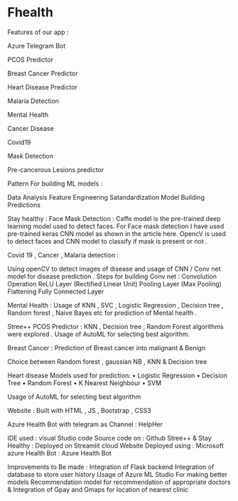 # Fhealth

Features of our app :

Azure Telegram Bot

PCOS Predictor

Breast Cancer Predictor

Heart Disease Predictor

Malaria Detection

Mental Health

Cancer Disease

Covid19

Mask Detection

Pre-cancerous Lesions predictor

Pattern For building ML models :

Data Analysis
Feature Engineering
Satandardization
Model Building
Predictions

Stay healthy : Face Mask Detection : Caffe model is the pre-trained deep learning model used to detect faces.
For Face mask detection I have used pre-trained keras CNN model as shown in the article here.
OpencV is used to detect faces and CNN model to classify if mask is present or not .

Covid 19 , Cancer , Malaria detection :

Using openCV to detect images of disease and usage of CNN / Conv net model for disease prediction .
Steps for building Conv net :
Convolution Operation
ReLU Layer (Rectified Linear Unit)
Pooling Layer (Max Pooling)
Flattening
Fully Connected Layer

Mental Health : Usage of KNN , SVC , Logistic Regression , Decision tree , Random forest , Naive Bayes etc for prediction of Mental health .

Stree++ PCOS Predictor : KNN , Decision tree , Random Forest algorithms were explored . Usage of AutoML for selecting best algorithm.

Breast Cancer : Prediction of Breast cancer into malignant & Benign

Choice between Random forest , gaussian NB , KNN & Decision tree

Heart disease Models used for prediction:
• Logistic Regression
• Decision Tree
• Random Forest
• K Nearest Neighbour
• SVM

Usage of AutoML for selecting best algorithm

Website : Built with HTML , JS , Bootstrap , CSS3

Azure Health Bot with telegram as Channel : HelpHer

IDE used : visual Studio code Source code on : Github Stree++ & Stay Healthy : Deployed on Streamlit cloud Website Deployed using : Microsoft azure Health Bot : Azure Health Bot

Improvements to Be made : Integration of Flask backend
Integration of database to store user history
Usage of Azure ML Studio For making better models
Recommendation model for recommendation of appropriate doctors & Integration of Gpay and Gmaps for location of nearest clinic
